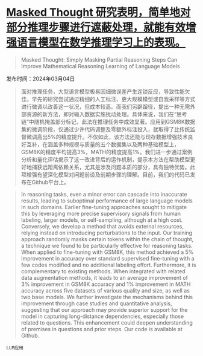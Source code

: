 # [Masked Thought 研究表明，简单地对部分推理步骤进行遮蔽处理，就能有效增强语言模型在数学推理学习上的表现。](https://arxiv.org/abs/2403.02178)

> Masked Thought: Simply Masking Partial Reasoning Steps Can Improve Mathematical Reasoning Learning of Language Models

发布时间：2024年03月04日

> 面对推理任务，大型语言模型极易因细微误差产生连锁反应，导致性能欠佳。早先的研究尝试通过精细的人工标注、更大规模模型或自我采样等方式进行微调以改善这一状况，但成本较高。而我们另辟蹊径，提出一种无需外部资源的新方法，即对输入数据实施扰动处理。具体来说，我们在“思考链”中随机掩盖部分标记，此法在推理任务中成效显著。应用到GSM8K数据集的微调阶段，仅通过少许代码调整及零额外标注投入，就取得了比传统监督微调高出5%的精度提升。不仅如此，该方法还能与现存数据增强技术良好互补，在涵盖多种规模与质量的五个数据集以及两种基础模型上，GSM8K的精度平均提高3%，MATH的精度提高1%。我们进一步通过案例分析和量化评估揭示了这一改进背后的运作机制，提示本方法在帮助模型更好地捕获远距离依赖关系，尤其是涉及问题本质的部分，具有独特优势。此项增强有望深化模型对问题前设及前期步骤的理解。目前，我们的代码已发布在Github平台上。

> In reasoning tasks, even a minor error can cascade into inaccurate results, leading to suboptimal performance of large language models in such domains. Earlier fine-tuning approaches sought to mitigate this by leveraging more precise supervisory signals from human labeling, larger models, or self-sampling, although at a high cost. Conversely, we develop a method that avoids external resources, relying instead on introducing perturbations to the input. Our training approach randomly masks certain tokens within the chain of thought, a technique we found to be particularly effective for reasoning tasks. When applied to fine-tuning with GSM8K, this method achieved a 5% improvement in accuracy over standard supervised fine-tuning with a few codes modified and no additional labeling effort. Furthermore, it is complementary to existing methods. When integrated with related data augmentation methods, it leads to an average improvement of 3% improvement in GSM8K accuracy and 1% improvement in MATH accuracy across five datasets of various quality and size, as well as two base models. We further investigate the mechanisms behind this improvement through case studies and quantitative analysis, suggesting that our approach may provide superior support for the model in capturing long-distance dependencies, especially those related to questions. This enhancement could deepen understanding of premises in questions and prior steps. Our code is available at Github.

`LLM应用`